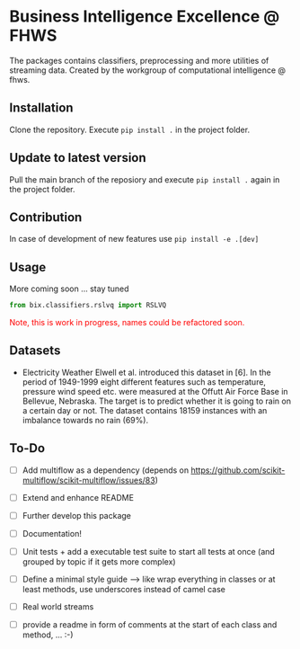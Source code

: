 ﻿# Business Intelligence Excellence @ FHWS 
The packages contains classifiers, preprocessing and more utilities of streaming data.
Created by the workgroup of computational intelligence @ fhws.

## Installation
Clone the repository. Execute ``pip install .`` in the project folder.

## Update to latest version
Pull the main branch of the reposiory and execute ``pip install .`` again in the project folder.

## Contribution 
In case of development of new features use ``pip install -e .[dev]`` 

## Usage
More coming soon ... stay tuned

```python
from bix.classifiers.rslvq import RSLVQ
```

<p style="color:#FF0000";>Note, this is work in progress, names could be refactored soon.</p>

## Datasets 
- Electricity 
  Weather Elwell et al. introduced this dataset in [6]. In the period of 1949-1999 eight different features such as temperature,  pressure wind speed etc. were measured at the Offutt Air Force Base in Bellevue, Nebraska. The target is to predict whether it is going to rain on a certain day or not. The dataset contains 18159 instances with an imbalance towards no rain (69%).

## To-Do
- [ ] Add multiflow as a dependency (depends on https://github.com/scikit-multiflow/scikit-multiflow/issues/83)
- [ ] Extend and enhance README
- [ ] Further develop this package
- [ ] Documentation!
- [ ] Unit tests + add a executable test suite to start all tests at once 
(and grouped by topic if it gets more complex)
- [ ] Define a minimal style guide --> like wrap everything in classes or at least methods, 
use underscores instead of camel case
- [ ] Real world streams
- [ ] provide a readme in form of comments at the start of each class and method, ... :-)

